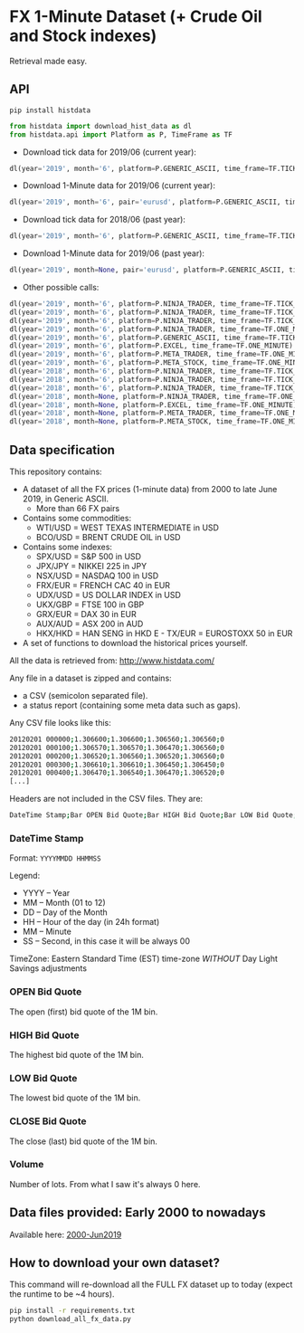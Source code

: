 # FX 1-Minute Dataset (+ Crude Oil and Stock indexes)

Retrieval made easy.

## API

```
pip install histdata
```


```python
from histdata import download_hist_data as dl
from histdata.api import Platform as P, TimeFrame as TF
```

- Download tick data for 2019/06 (current year):

```python
dl(year='2019', month='6', platform=P.GENERIC_ASCII, time_frame=TF.TICK_DATA)
```

- Download 1-Minute data for 2019/06 (current year):

```python
dl(year='2019', month='6', pair='eurusd', platform=P.GENERIC_ASCII, time_frame=TF.ONE_MINUTE)
```

- Download tick data for 2018/06 (past year):

```python
dl(year='2019', month='6', platform=P.GENERIC_ASCII, time_frame=TF.TICK_DATA)
```

- Download 1-Minute data for 2019/06 (past year):

```python
dl(year='2019', month=None, pair='eurusd', platform=P.GENERIC_ASCII, time_frame=TF.ONE_MINUTE)
```

- Other possible calls:

```python
dl(year='2019', month='6', platform=P.NINJA_TRADER, time_frame=TF.TICK_DATA_LAST)
dl(year='2019', month='6', platform=P.NINJA_TRADER, time_frame=TF.TICK_DATA_ASK)
dl(year='2019', month='6', platform=P.NINJA_TRADER, time_frame=TF.TICK_DATA_BID)
dl(year='2019', month='6', platform=P.NINJA_TRADER, time_frame=TF.ONE_MINUTE)
dl(year='2019', month='6', platform=P.GENERIC_ASCII, time_frame=TF.TICK_DATA)
dl(year='2019', month='6', platform=P.EXCEL, time_frame=TF.ONE_MINUTE)
dl(year='2019', month='6', platform=P.META_TRADER, time_frame=TF.ONE_MINUTE)
dl(year='2019', month='6', platform=P.META_STOCK, time_frame=TF.ONE_MINUTE)
dl(year='2018', month='6', platform=P.NINJA_TRADER, time_frame=TF.TICK_DATA_LAST)
dl(year='2018', month='6', platform=P.NINJA_TRADER, time_frame=TF.TICK_DATA_ASK)
dl(year='2018', month='6', platform=P.NINJA_TRADER, time_frame=TF.TICK_DATA_BID)
dl(year='2018', month=None, platform=P.NINJA_TRADER, time_frame=TF.ONE_MINUTE)
dl(year='2018', month=None, platform=P.EXCEL, time_frame=TF.ONE_MINUTE)
dl(year='2018', month=None, platform=P.META_TRADER, time_frame=TF.ONE_MINUTE)
dl(year='2018', month=None, platform=P.META_STOCK, time_frame=TF.ONE_MINUTE)

```

## Data specification

This repository contains:
- A dataset of all the FX prices (1-minute data) from 2000 to late June 2019, in Generic ASCII.
   - More than 66 FX pairs
- Contains some commodities:
   - WTI/USD = WEST TEXAS INTERMEDIATE in USD
   - BCO/USD = BRENT CRUDE OIL in USD
- Contains some indexes:
   - SPX/USD = S&P 500 in USD
   - JPX/JPY = NIKKEI 225 in JPY
   - NSX/USD = NASDAQ 100 in USD
   - FRX/EUR = FRENCH CAC 40 in EUR
   - UDX/USD = US DOLLAR INDEX in USD
   - UKX/GBP = FTSE 100 in GBP
   - GRX/EUR = DAX 30 in EUR
   - AUX/AUD = ASX 200 in AUD
   - HKX/HKD = HAN SENG in HKD
E   - TX/EUR = EUROSTOXX 50 in EUR
- A set of functions to download the historical prices yourself.

All the data is retrieved from: http://www.histdata.com/

Any file in a dataset is zipped and contains: 
- a CSV (semicolon separated file).
- a status report (containing some meta data such as gaps).

Any CSV file looks like this:

```bash
20120201 000000;1.306600;1.306600;1.306560;1.306560;0
20120201 000100;1.306570;1.306570;1.306470;1.306560;0
20120201 000200;1.306520;1.306560;1.306520;1.306560;0
20120201 000300;1.306610;1.306610;1.306450;1.306450;0
20120201 000400;1.306470;1.306540;1.306470;1.306520;0
[...]
```

Headers are not included in the CSV files. They are:

```bash
DateTime Stamp;Bar OPEN Bid Quote;Bar HIGH Bid Quote;Bar LOW Bid Quote;Bar CLOSE Bid Quote;Volume
```

### DateTime Stamp

Format:
`YYYYMMDD HHMMSS`

Legend:
- YYYY – Year
- MM – Month (01 to 12)
- DD – Day of the Month
- HH – Hour of the day (in 24h format)
- MM – Minute
- SS – Second, in this case it will be always 00

TimeZone: Eastern Standard Time (EST) time-zone *WITHOUT* Day Light Savings adjustments

### OPEN Bid Quote

The open (first) bid quote of the 1M bin.

### HIGH Bid Quote

The highest bid quote of the 1M bin.


### LOW Bid Quote

The lowest bid quote of the 1M bin.

### CLOSE Bid Quote

The close (last) bid quote of the 1M bin.

### Volume

Number of lots. From what I saw it's always 0 here.

## Data files provided: Early 2000 to nowadays

Available here: [2000-Jun2019](2000-Jun2019)

## How to download your own dataset?

This command will re-download all the FULL FX dataset up to today (expect the runtime to be ~4 hours).

```bash
pip install -r requirements.txt
python download_all_fx_data.py
```

